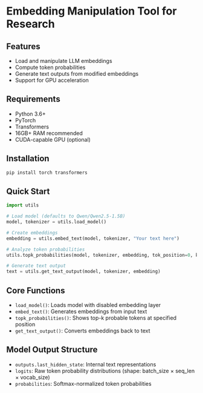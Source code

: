 # Embedding Manipulation Tool for Research

## Features
- Load and manipulate LLM embeddings
- Compute token probabilities
- Generate text outputs from modified embeddings
- Support for GPU acceleration

## Requirements
- Python 3.6+
- PyTorch
- Transformers
- 16GB+ RAM recommended
- CUDA-capable GPU (optional)

## Installation
```bash
pip install torch transformers
```

## Quick Start
```python
import utils

# Load model (defaults to Qwen/Qwen2.5-1.5B)
model, tokenizer = utils.load_model()

# Create embeddings
embedding = utils.embed_text(model, tokenizer, "Your text here")

# Analyze token probabilities
utils.topk_probabilities(model, tokenizer, embedding, tok_position=0, k=5)

# Generate text output
text = utils.get_text_output(model, tokenizer, embedding)
```

## Core Functions
- `load_model()`: Loads model with disabled embedding layer
- `embed_text()`: Generates embeddings from input text
- `topk_probabilities()`: Shows top-k probable tokens at specified position
- `get_text_output()`: Converts embeddings back to text

## Model Output Structure
- `outputs.last_hidden_state`: Internal text representations
- `logits`: Raw token probability distributions (shape: batch_size × seq_len × vocab_size)
- `probabilities`: Softmax-normalized token probabilities
